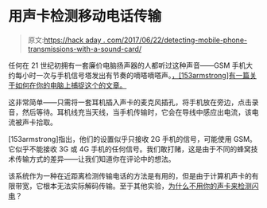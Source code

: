 # 用声卡检测移动电话传输

> 原文:[https://hack aday . com/2017/06/22/detecting-mobile-phone-transmissions-with-a-sound-card/](https://hackaday.com/2017/06/22/detecting-mobile-phone-transmissions-with-a-sound-card/)

任何在 21 世纪初拥有一套廉价电脑扬声器的人都听过这种声音——GSM 手机大约每小时一次与手机信号塔发出有节奏的嘀嗒嘀嗒声。[，[153armstrong]有一篇关于如何在你的电脑上捕捉这个的文章。](https://thehackerdiary.wordpress.com/2017/05/18/simple-mobile-phone-detector-using-headphone-jack/)

这非常简单——只需将一套耳机插入声卡的麦克风插孔，将手机放在旁边，点击录音，然后等待。耳机线充当天线，当手机传输时，它会在导线中感应出电流，该电流被声卡拾取。

[153armstrong]指出，他们的设置似乎只接收 2G 手机的信号，可能使用 GSM。它似乎不能接收 3G 或 4G 手机的任何信号。我们敢打赌，这是由于不同的蜂窝技术传输方式的差异——让我们知道你在评论中的想法。

该系统作为一种在近距离检测传输电话的方法是有用的，但是由于计算机声卡的有限带宽，它根本无法实际解码传输。至于其他实验，[为什么不用你的声卡来检测闪电](http://hackaday.com/2017/06/10/detect-lightning-strikes-with-audio-equipment/)？